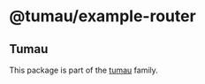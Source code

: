 # @tumau/example-router

## Tumau

This package is part of the [tumau](https://github.com/etienne-dldc/tumau) family.
